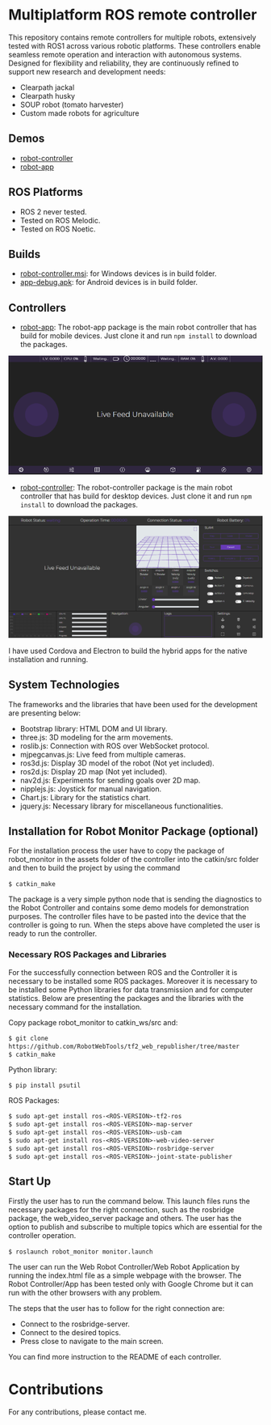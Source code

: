 # Multiplatform ROS remote controller

This repository contains remote controllers for multiple robots, extensively tested with ROS1 across various robotic platforms. These controllers enable seamless remote operation and interaction with autonomous systems. Designed for flexibility and reliability, they are continuously refined to support new research and development needs:

* Clearpath jackal
* Clearpath husky
* SOUP robot (tomato harvester)
* Custom made robots for agriculture

## Demos

* [robot-controller](https://georgealexakis.github.io/multiplatform_ros_remote_controller/desktop/)
* [robot-app](https://georgealexakis.github.io/multiplatform_ros_remote_controller/mobile/)

## ROS Platforms

* ROS 2 never tested.
* Tested on ROS Melodic.
* Tested on ROS Noetic.

## Builds

* [robot-controller.msi](https://github.com/georgealexakis/multiplatform_ros_remote_controller/tree/main/build/robot-controller.msi): for Windows devices is in build folder.
* [app-debug.apk](https://github.com/georgealexakis/multiplatform_ros_remote_controller/tree/main/build/app-debug.apk): for Android devices is in build folder.

## Controllers

* [robot-app](https://github.com/georgealexakis/multiplatform_ros_remote_controller/tree/main/robot-app): The robot-app package is the main robot controller that has build for mobile devices. Just clone it and run `npm install` to download the packages.

![Robot Application](screen-captures/mobile/1.png)

* [robot-controller](https://github.com/georgealexakis/multiplatform_ros_remote_controller/tree/main/robot-controller): The robot-controller package is the main robot controller that has build for desktop devices. Just clone it and run `npm install` to download the packages.

![Robot Controller](screen-captures/controller/1.png)

I have used Cordova and Electron to build the hybrid apps for the native installation and running.

## System Technologies

The frameworks and the libraries that have been used for the development are presenting below:
* Bootstrap library: HTML DOM and UI library.
* three.js: 3D modeling for the arm movements.
* roslib.js: Connection with ROS over WebSocket protocol.
* mjpegcanvas.js: Live feed from multiple cameras.
* ros3d.js: Display 3D model of the robot (Not yet included).
* ros2d.js: Display 2D map (Not yet included).
* nav2d.js: Experiments for sending goals over 2D map.
* nipplejs.js: Joystick for manual navigation. 
* Chart.js: Library for the statistics chart.
* jquery.js: Necessary library for miscellaneous functionalities.

## Installation for Robot Monitor Package (optional)

For the installation process the user have to copy the package of robot_monitor in the assets folder of the controller into the catkin/src folder and then to build the project by using the command 

`$ catkin_make`

The package is a very simple python node that is sending the diagnostics to the Robot Controller and contains some demo models for demonstration purposes. The controller files have to be pasted into the device that the controller is going to run. When the steps above have completed the user is ready to run the controller.

### Necessary ROS Packages and Libraries

For the successfully connection between ROS and the Controller it is necessary to be installed some ROS packages. Moreover it is necessary to be installed some Python libraries for data transmission and for computer statistics. Below are presenting the packages and the libraries with the necessary command for the installation.

Copy package robot_monitor to catkin_ws/src and: 
```
$ git clone https://github.com/RobotWebTools/tf2_web_republisher/tree/master
$ catkin_make
```

Python library: 
```
$ pip install psutil
```

ROS Packages:
```
$ sudo apt-get install ros-<ROS-VERSION>-tf2-ros 
$ sudo apt-get install ros-<ROS-VERSION>-map-server 
$ sudo apt-get install ros-<ROS-VERSION>-usb-cam 
$ sudo apt-get install ros-<ROS-VERSION>-web-video-server 
$ sudo apt-get install ros-<ROS-VERSION>-rosbridge-server 
$ sudo apt-get install ros-<ROS-VERSION>-joint-state-publisher 
```

## Start Up 

Firstly the user has to run the command below. This launch files runs the necessary packages for the 
right connection, such as the rosbridge package, the web_video_server package and others. The user 
has the option to publish and subscribe to multiple topics which are essential for the controller 
operation.

`$ roslaunch robot_monitor monitor.launch`

The user can run the Web Robot Controller/Web Robot Application by running the index.html file as a simple webpage with the browser. The Robot Controller/App has been tested only with Google Chrome but it can run with the other browsers with any problem.

The steps that the user has to follow for the right connection are:
* Connect to the rosbridge-server.
* Connect to the desired topics.
* Press close to navigate to the main screen.

You can find more instruction to the README of each controller.

# Contributions

For any contributions, please contact me.